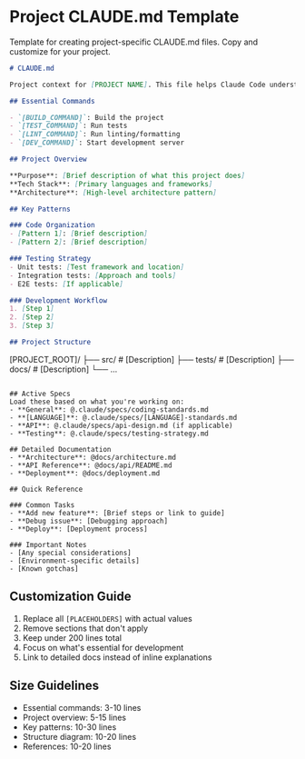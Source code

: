 # Project CLAUDE.md Template

Template for creating project-specific CLAUDE.md files. Copy and customize for your project.

```markdown
# CLAUDE.md

Project context for [PROJECT NAME]. This file helps Claude Code understand project-specific patterns and workflows.

## Essential Commands

- `[BUILD_COMMAND]`: Build the project
- `[TEST_COMMAND]`: Run tests
- `[LINT_COMMAND]`: Run linting/formatting
- `[DEV_COMMAND]`: Start development server

## Project Overview

**Purpose**: [Brief description of what this project does]
**Tech Stack**: [Primary languages and frameworks]
**Architecture**: [High-level architecture pattern]

## Key Patterns

### Code Organization
- [Pattern 1]: [Brief description]
- [Pattern 2]: [Brief description]

### Testing Strategy
- Unit tests: [Test framework and location]
- Integration tests: [Approach and tools]
- E2E tests: [If applicable]

### Development Workflow
1. [Step 1]
2. [Step 2]
3. [Step 3]

## Project Structure
```
[PROJECT_ROOT]/
├── src/           # [Description]
├── tests/         # [Description]
├── docs/          # [Description]
└── ...
```

## Active Specs
Load these based on what you're working on:
- **General**: @.claude/specs/coding-standards.md
- **[LANGUAGE]**: @.claude/specs/[LANGUAGE]-standards.md
- **API**: @.claude/specs/api-design.md (if applicable)
- **Testing**: @.claude/specs/testing-strategy.md

## Detailed Documentation
- **Architecture**: @docs/architecture.md
- **API Reference**: @docs/api/README.md
- **Deployment**: @docs/deployment.md

## Quick Reference

### Common Tasks
- **Add new feature**: [Brief steps or link to guide]
- **Debug issue**: [Debugging approach]
- **Deploy**: [Deployment process]

### Important Notes
- [Any special considerations]
- [Environment-specific details]
- [Known gotchas]
```

## Customization Guide

1. Replace all `[PLACEHOLDERS]` with actual values
2. Remove sections that don't apply
3. Keep under 200 lines total
4. Focus on what's essential for development
5. Link to detailed docs instead of inline explanations

## Size Guidelines
- Essential commands: 3-10 lines
- Project overview: 5-15 lines
- Key patterns: 10-30 lines
- Structure diagram: 10-20 lines
- References: 10-20 lines